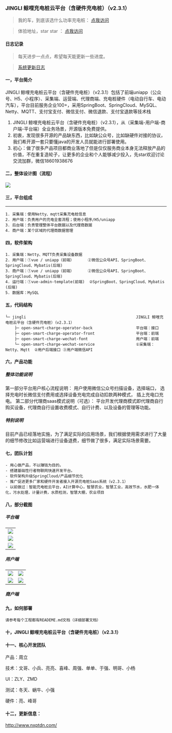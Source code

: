 
### JINGLI 鲸哩充电桩云平台（含硬件充电桩）（v2.3.1）

> 我的车，到底该选什么功率充电桩： [点我访问](https://blog.csdn.net/Roinli/article/details/127148030?spm=1001.2014.3001.5501)

> 体验地址，star star ： [点我访问](http://charge.nxptdn.com)


#### 日志记录

> 每天进步一点点，希望每天能更新一些进度。

> [系统更新日志](http://www.nxptdn.com/article/39) 

 
#### 一，平台简介
JINGLI 鲸哩充电桩云平台（含硬件充电桩）（v2.3.1）包括了前端uniapp（公众号、H5、小程序）、采集端、运营端、代理商端、充电桩硬件（电动自行车、电动汽车），平台目前服务企业100+，采用SpringBoot、SpringCloud、MySQL、Netty、MQTT、支付宝支付、微信支付、微信退款、支付宝退款等技术栈
1. JINGLI 鲸哩充电桩云平台（含硬件充电桩）（v2.3.1），从（采集端-用户端-商户端-平台端）全业务场景，开源版本免费提供。
2. 初衷，发现很多开源的产品缺东西，比如缺公众号，比如缺硬件对接的协议，我们希开源一套只要懂java的开发人员就能进行部署使用。
3. 初心：做了很多产品项目都商业落地了但是仅仅服务商业本身无法释放产品的价值，不在重复造轮子，让更多的企业和个人能够减少投入，先star欢迎讨论交流加群，微信18601938676
#### 二，整体设计图（流程）
  <img src="https://wenhui-1251454246.cos.ap-nanjing.myqcloud.com/cdz/v2.3.1/img/1.jpg"/>

#### 三，平台组成


----

```
1. 采集端：使用Netty、mqtt采集充电桩信息
2. 用户端：负责用户的充电全套流程；使用小程序/H5/uniapp
3. 后台端：负责管理整体平台数据以及代理商数据
4. 商户端：某个区域的代理商数据管理
```
#### 四，软件架构
```
1. 采集端：Netty、MQTT负责采集设备数据
2. 用户端：①vue / uniapp（前端）      ②微信公众号API、SpringBoot、SpringCloud、Mybatis(后端)
3. 商户端：①vue / uniapp（前端）      ②微信公众号API、SpringBoot、SpringCloud、Mybatis(后端)
4. 运行端：①vue-admin-template(前端)  ②SpringBoot、SpringCloud、Mybatis        (后端)
5. 数据库：MySQL
```
#### 五，代码结构

```
└─ jingli                                                JINGLI 鲸哩充电桩云平台（含硬件充电桩）（v2.3.1）
    ├─ open-smart-charge-operator-back                   平台端：接口
    ├─ open-smart-charge-operator-front                  平台端：前端
    ├─ open-smart-charge-wechat-font                     用户端：前端
    └─ open-smart-charge-wechat-service                  ①采集端：Netty、Mqtt  ②用户后端接口 ③用户端微信API 
```


#### 六，产品功能

##### 整体功能说明
第一部分平台用户核心流程说明：
    用户使用微信公众号扫描设备，选择端口，
    选择充电时长微信支付费用或选择设备充电完成自动扣款两种模式，
    插上充电口充电。
第二部分代理商saas模式说明（可选）：
    平台开发代理商模式即代理商自行购买设备，代理商自行设置收费模式、自行计费、以及设备的管理等功能。

##### 特别说明
目前产品已经落地实施，为了满足实际的应用场景，我们根据使用需求进行了大量的细节修改比如运营端进行设备退费，细节做了很多，满足实际场景需要。

#### 七，团队计划
```
- 用心做产品，不以赚钱为目的。
- 搭建基础性行者物联网快速开发平台。
- 软件架构升级SpringCloud/产品细节优化
- 推广促进更多厂家和硬件开发者接入开源充电桩Saas系统（v2.3.1）
- 以前做过：智能充电桩云平台，AI计算中心，智慧农业，智慧工业，高效节水，水肥一体化，污水处理，计量计费，水质检测，智慧大棚，农业项目
```
#### 八，部分截图
##### 平台端
<table>
    <tr>
        <td><img src="https://wenhui-1251454246.cos.ap-nanjing.myqcloud.com/cdz/v2.3.1/img/2.png"/></td>
    </tr>
    <tr>
            <td><img src="https://wenhui-1251454246.cos.ap-nanjing.myqcloud.com/cdz/v2.3.1/img/3.png"/></td>
        </tr>
    <tr>
        <td><img src="https://wenhui-1251454246.cos.ap-nanjing.myqcloud.com/cdz/v2.3.1/img/4.png"/></td>
    </tr>
</table>

##### 用户端
<table>
    <tr>
        <td><img src="https://wenhui-1251454246.cos.ap-nanjing.myqcloud.com/cdz/v2.3.1/img/8sj.png"/></td>
        <td><img src="https://wenhui-1251454246.cos.ap-nanjing.myqcloud.com/cdz/v2.3.1/img/9.png"/></td>
    </tr>
    <tr>
        <td><img src="https://wenhui-1251454246.cos.ap-nanjing.myqcloud.com/cdz/v2.3.1/img/10.png"/></td>
        <td><img src="https://wenhui-1251454246.cos.ap-nanjing.myqcloud.com/cdz/v2.3.1/img/11.png"/></td>
    </tr>
</table>

##### 商户端


#### 九，如何部署
```
请参考每个工程都有READEME.md文档（详细部署文档）
```
#### 十，JINGLI 鲸哩充电桩云平台（含硬件充电桩）（v2.3.1）

#### 十一、核心开发团队
产品：周立

技术：文哥、小兵、亮亮、喜峰、周强、单单、于强、明哥、小杨

UI：ZLY、ZMD

测试：冬天、蜗牛、小强

硬件：亮、峰哥

#### 十二，更新信息：

http://www.nxptdn.com/
